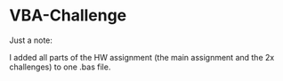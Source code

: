 # VBA-Challenge

Just a note:

I added all parts of the HW assignment (the main assignment and the 2x challenges) to one .bas file.
